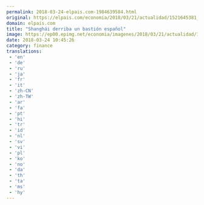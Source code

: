 ```yaml
---
permalink: 2018-03-24-elpais.com-1984639584.html
original: https://elpais.com/economia/2018/03/21/actualidad/1521645381_984756.html#?ref=rss&format=simple&link=link
domain: elpais.com
title: "Shanghái derriba un bastión español"
image: https://ep00.epimg.net/economia/imagenes/2018/03/21/actualidad/1521645381_984756_1521645668_rrss_normal.jpg
date: 2018-03-24 10:45:26
category: finance
translations: 
 - 'en'
 - 'de'
 - 'ru'
 - 'ja'
 - 'fr'
 - 'it'
 - 'zh-CN'
 - 'zh-TW'
 - 'ar'
 - 'fa'
 - 'pt'
 - 'hi'
 - 'tr'
 - 'id'
 - 'nl'
 - 'sv'
 - 'vi'
 - 'pl'
 - 'ko'
 - 'no'
 - 'da'
 - 'th'
 - 'ta'
 - 'ms'
 - 'hy'
---
```


